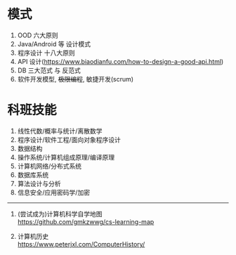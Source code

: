 # 模式
1. OOD 六大原则
1. Java/Android 等 设计模式
1. 程序设计 十八大原则
1. API 设计(https://www.biaodianfu.com/how-to-design-a-good-api.html)
1. DB 三大范式 与 反范式
1. 软件开发模型, ~~极限编程~~, 敏捷开发(scrum)

# 科班技能
1. 线性代数/概率与统计/离散数学
1. 程序设计/软件工程/面向对象程序设计
1. 数据结构
1. 操作系统/计算机组成原理/编译原理
1. 计算机网络/分布式系统
1. 数据库系统
1. 算法设计与分析
1. 信息安全/应用密码学/加密

---

1. (尝试成为)计算机科学自学地图  
https://github.com/gmkzwwg/cs-learning-map

1. 计算机历史  
https://www.peterjxl.com/ComputerHistory/
